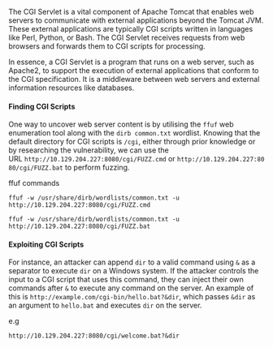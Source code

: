 
The CGI Servlet is a vital component of Apache Tomcat that enables web servers to communicate with external applications beyond the Tomcat JVM. These external applications are typically CGI scripts written in languages like Perl, Python, or Bash. The CGI Servlet receives requests from web browsers and forwards them to CGI scripts for processing.

In essence, a CGI Servlet is a program that runs on a web server, such as Apache2, to support the execution of external applications that conform to the CGI specification. It is a middleware between web servers and external information resources like databases.

#### Finding CGI Scripts

One way to uncover web server content is by utilising the `ffuf` web enumeration tool along with the `dirb common.txt` wordlist. Knowing that the default directory for CGI scripts is `/cgi`, either through prior knowledge or by researching the vulnerability, we can use the URL `http://10.129.204.227:8080/cgi/FUZZ.cmd` or `http://10.129.204.227:8080/cgi/FUZZ.bat` to perform fuzzing.

ffuf commands
```shell-session
ffuf -w /usr/share/dirb/wordlists/common.txt -u http://10.129.204.227:8080/cgi/FUZZ.cmd
```
```shell-session
ffuf -w /usr/share/dirb/wordlists/common.txt -u http://10.129.204.227:8080/cgi/FUZZ.bat
```


#### Exploiting CGI Scripts

For instance, an attacker can append `dir` to a valid command using `&` as a separator to execute `dir` on a Windows system. If the attacker controls the input to a CGI script that uses this command, they can inject their own commands after `&` to execute any command on the server. An example of this is `http://example.com/cgi-bin/hello.bat?&dir`, which passes `&dir` as an argument to `hello.bat` and executes `dir` on the server.

e.g
```http
http://10.129.204.227:8080/cgi/welcome.bat?&dir
```
